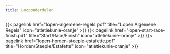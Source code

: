 ```yaml
---
title: Looponderdelen
---
```

</section>

<section class="flex flex-col flex-wrap min-w-full mt-4 sm:min-w-0">
{{< pagelink href="lopen-algemene-regels.pdf" title="Lopen Algemene Regels" icon="atletiekunie-oranje" >}}
{{< pagelink href="lopen-start-race-finish.pdf" title="Start/Race/Finish" icon="atletiekunie-oranje" >}}
{{< pagelink href="lopen-horden-steeple-estafette.pdf" title="Horden/Steeple/Estafette" icon="atletiekunie-oranje" >}}